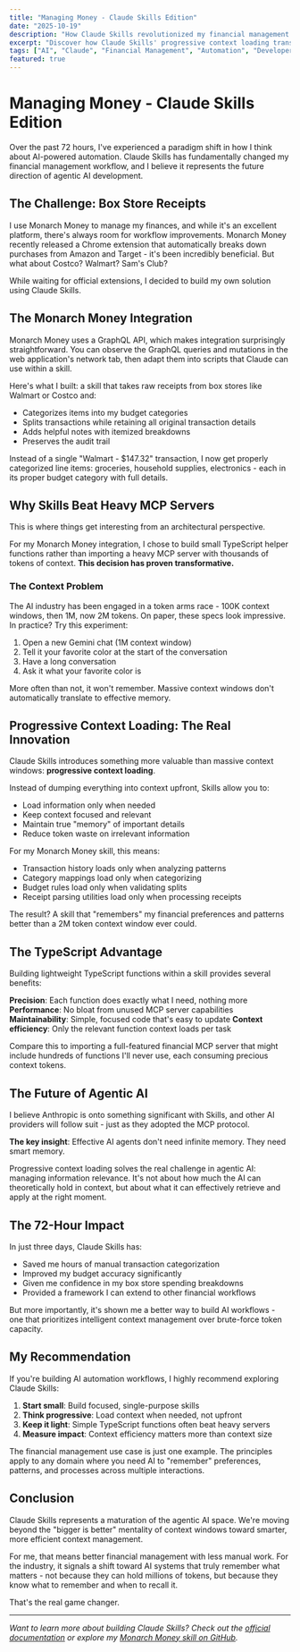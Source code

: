 ```yaml
---
title: "Managing Money - Claude Skills Edition"
date: "2025-10-19"
description: "How Claude Skills revolutionized my financial management workflow through intelligent context control and lightweight integrations"
excerpt: "Discover how Claude Skills' progressive context loading transformed my Monarch Money workflow - from receipt categorization to transaction splitting - proving that smart context management beats massive token windows every time."
tags: ["AI", "Claude", "Financial Management", "Automation", "Developer Tools"]
featured: true
---
```


# Managing Money - Claude Skills Edition

Over the past 72 hours, I've experienced a paradigm shift in how I think about AI-powered automation. Claude Skills has fundamentally changed my financial management workflow, and I believe it represents the future direction of agentic AI development.

## The Challenge: Box Store Receipts

I use Monarch Money to manage my finances, and while it's an excellent platform, there's always room for workflow improvements. Monarch Money recently released a Chrome extension that automatically breaks down purchases from Amazon and Target - it's been incredibly beneficial. But what about Costco? Walmart? Sam's Club?

While waiting for official extensions, I decided to build my own solution using Claude Skills.

## The Monarch Money Integration

Monarch Money uses a GraphQL API, which makes integration surprisingly straightforward. You can observe the GraphQL queries and mutations in the web application's network tab, then adapt them into scripts that Claude can use within a skill.

Here's what I built: a skill that takes raw receipts from box stores like Walmart or Costco and:
- Categorizes items into my budget categories
- Splits transactions while retaining all original transaction details
- Adds helpful notes with itemized breakdowns
- Preserves the audit trail

Instead of a single "Walmart - $147.32" transaction, I now get properly categorized line items: groceries, household supplies, electronics - each in its proper budget category with full details.

## Why Skills Beat Heavy MCP Servers

This is where things get interesting from an architectural perspective.

For my Monarch Money integration, I chose to build small TypeScript helper functions rather than importing a heavy MCP server with thousands of tokens of context. **This decision has proven transformative.**

### The Context Problem

The AI industry has been engaged in a token arms race - 100K context windows, then 1M, now 2M tokens. On paper, these specs look impressive. In practice? Try this experiment:

1. Open a new Gemini chat (1M context window)
2. Tell it your favorite color at the start of the conversation
3. Have a long conversation
4. Ask it what your favorite color is

More often than not, it won't remember. Massive context windows don't automatically translate to effective memory.

## Progressive Context Loading: The Real Innovation

Claude Skills introduces something more valuable than massive context windows: **progressive context loading**.

Instead of dumping everything into context upfront, Skills allow you to:
- Load information only when needed
- Keep context focused and relevant
- Maintain true "memory" of important details
- Reduce token waste on irrelevant information

For my Monarch Money skill, this means:
- Transaction history loads only when analyzing patterns
- Category mappings load only when categorizing
- Budget rules load only when validating splits
- Receipt parsing utilities load only when processing receipts

The result? A skill that "remembers" my financial preferences and patterns better than a 2M token context window ever could.

## The TypeScript Advantage

Building lightweight TypeScript functions within a skill provides several benefits:

**Precision**: Each function does exactly what I need, nothing more
**Performance**: No bloat from unused MCP server capabilities
**Maintainability**: Simple, focused code that's easy to update
**Context efficiency**: Only the relevant function context loads per task

Compare this to importing a full-featured financial MCP server that might include hundreds of functions I'll never use, each consuming precious context tokens.

## The Future of Agentic AI

I believe Anthropic is onto something significant with Skills, and other AI providers will follow suit - just as they adopted the MCP protocol.

**The key insight**: Effective AI agents don't need infinite memory. They need smart memory.

Progressive context loading solves the real challenge in agentic AI: managing information relevance. It's not about how much the AI can theoretically hold in context, but about what it can effectively retrieve and apply at the right moment.

## The 72-Hour Impact

In just three days, Claude Skills has:
- Saved me hours of manual transaction categorization
- Improved my budget accuracy significantly
- Given me confidence in my box store spending breakdowns
- Provided a framework I can extend to other financial workflows

But more importantly, it's shown me a better way to build AI workflows - one that prioritizes intelligent context management over brute-force token capacity.

## My Recommendation

If you're building AI automation workflows, I highly recommend exploring Claude Skills:

1. **Start small**: Build focused, single-purpose skills
2. **Think progressive**: Load context when needed, not upfront
3. **Keep it light**: Simple TypeScript functions often beat heavy servers
4. **Measure impact**: Context efficiency matters more than context size

The financial management use case is just one example. The principles apply to any domain where you need AI to "remember" preferences, patterns, and processes across multiple interactions.

## Conclusion

Claude Skills represents a maturation of the agentic AI space. We're moving beyond the "bigger is better" mentality of context windows toward smarter, more efficient context management.

For me, that means better financial management with less manual work. For the industry, it signals a shift toward AI systems that truly remember what matters - not because they can hold millions of tokens, but because they know what to remember and when to recall it.

That's the real game changer.

---

*Want to learn more about building Claude Skills? Check out the [official documentation](https://docs.anthropic.com/en/docs/build-with-claude/claude-skills) or explore my [Monarch Money skill on GitHub](https://github.com/yourusername/monarch-money-claude-skill).*

